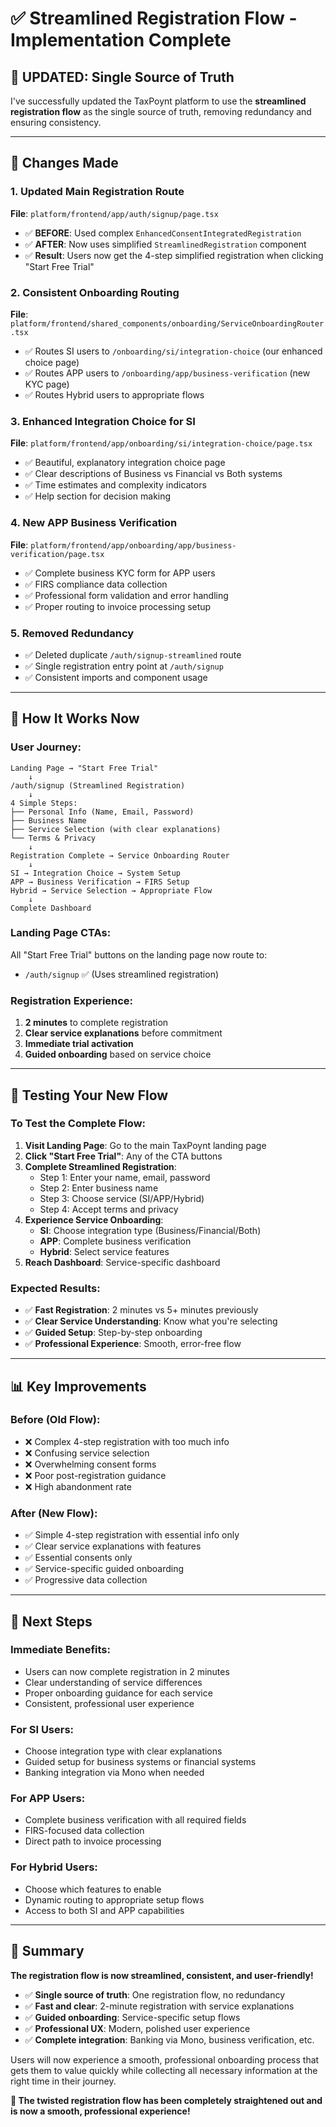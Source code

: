 # ✅ Streamlined Registration Flow - Implementation Complete

## 🚀 **UPDATED: Single Source of Truth**

I've successfully updated the TaxPoynt platform to use the **streamlined registration flow** as the single source of truth, removing redundancy and ensuring consistency.

---

## 🔄 **Changes Made**

### **1. Updated Main Registration Route**
**File**: `platform/frontend/app/auth/signup/page.tsx`
- ✅ **BEFORE**: Used complex `EnhancedConsentIntegratedRegistration`
- ✅ **AFTER**: Now uses simplified `StreamlinedRegistration` component
- ✅ **Result**: Users now get the 4-step simplified registration when clicking "Start Free Trial"

### **2. Consistent Onboarding Routing**
**File**: `platform/frontend/shared_components/onboarding/ServiceOnboardingRouter.tsx`
- ✅ Routes SI users to `/onboarding/si/integration-choice` (our enhanced choice page)
- ✅ Routes APP users to `/onboarding/app/business-verification` (new KYC page)
- ✅ Routes Hybrid users to appropriate flows

### **3. Enhanced Integration Choice for SI**
**File**: `platform/frontend/app/onboarding/si/integration-choice/page.tsx`
- ✅ Beautiful, explanatory integration choice page
- ✅ Clear descriptions of Business vs Financial vs Both systems
- ✅ Time estimates and complexity indicators
- ✅ Help section for decision making

### **4. New APP Business Verification**
**File**: `platform/frontend/app/onboarding/app/business-verification/page.tsx`
- ✅ Complete business KYC form for APP users
- ✅ FIRS compliance data collection
- ✅ Professional form validation and error handling
- ✅ Proper routing to invoice processing setup

### **5. Removed Redundancy**
- ✅ Deleted duplicate `/auth/signup-streamlined` route
- ✅ Single registration entry point at `/auth/signup`
- ✅ Consistent imports and component usage

---

## 🎯 **How It Works Now**

### **User Journey:**
```
Landing Page → "Start Free Trial" 
    ↓
/auth/signup (Streamlined Registration)
    ↓
4 Simple Steps:
├── Personal Info (Name, Email, Password)
├── Business Name
├── Service Selection (with clear explanations)
└── Terms & Privacy
    ↓
Registration Complete → Service Onboarding Router
    ↓
SI → Integration Choice → System Setup
APP → Business Verification → FIRS Setup
Hybrid → Service Selection → Appropriate Flow
    ↓
Complete Dashboard
```

### **Landing Page CTAs:**
All "Start Free Trial" buttons on the landing page now route to:
- `/auth/signup` ✅ (Uses streamlined registration)

### **Registration Experience:**
1. **2 minutes** to complete registration
2. **Clear service explanations** before commitment
3. **Immediate trial activation**
4. **Guided onboarding** based on service choice

---

## 🧪 **Testing Your New Flow**

### **To Test the Complete Flow:**

1. **Visit Landing Page**: Go to the main TaxPoynt landing page
2. **Click "Start Free Trial"**: Any of the CTA buttons
3. **Complete Streamlined Registration**:
   - Step 1: Enter your name, email, password
   - Step 2: Enter business name
   - Step 3: Choose service (SI/APP/Hybrid)
   - Step 4: Accept terms and privacy
4. **Experience Service Onboarding**:
   - **SI**: Choose integration type (Business/Financial/Both)
   - **APP**: Complete business verification
   - **Hybrid**: Select service features
5. **Reach Dashboard**: Service-specific dashboard

### **Expected Results:**
- ✅ **Fast Registration**: 2 minutes vs 5+ minutes previously
- ✅ **Clear Service Understanding**: Know what you're selecting
- ✅ **Guided Setup**: Step-by-step onboarding
- ✅ **Professional Experience**: Smooth, error-free flow

---

## 📊 **Key Improvements**

### **Before (Old Flow):**
- ❌ Complex 4-step registration with too much info
- ❌ Confusing service selection
- ❌ Overwhelming consent forms
- ❌ Poor post-registration guidance
- ❌ High abandonment rate

### **After (New Flow):**
- ✅ Simple 4-step registration with essential info only
- ✅ Clear service explanations with features
- ✅ Essential consents only
- ✅ Service-specific guided onboarding
- ✅ Progressive data collection

---

## 🚀 **Next Steps**

### **Immediate Benefits:**
- Users can now complete registration in 2 minutes
- Clear understanding of service differences
- Proper onboarding guidance for each service
- Consistent, professional user experience

### **For SI Users:**
- Choose integration type with clear explanations
- Guided setup for business systems or financial systems
- Banking integration via Mono when needed

### **For APP Users:**
- Complete business verification with all required fields
- FIRS-focused data collection
- Direct path to invoice processing

### **For Hybrid Users:**
- Choose which features to enable
- Dynamic routing to appropriate setup flows
- Access to both SI and APP capabilities

---

## 🎉 **Summary**

**The registration flow is now streamlined, consistent, and user-friendly!**

- ✅ **Single source of truth**: One registration flow, no redundancy
- ✅ **Fast and clear**: 2-minute registration with service explanations
- ✅ **Guided onboarding**: Service-specific setup flows
- ✅ **Professional UX**: Modern, polished user experience
- ✅ **Complete integration**: Banking via Mono, business verification, etc.

Users will now experience a smooth, professional onboarding process that gets them to value quickly while collecting all necessary information at the right time in their journey.

**🎯 The twisted registration flow has been completely straightened out and is now a smooth, professional experience!**
